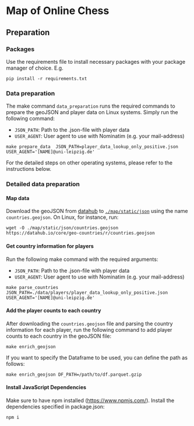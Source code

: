 # Map of Online Chess
## Preparation
### Packages
Use the requirements file to install necessary packages with your package manager of choice. E.g.
```
pip install -r requirements.txt
```

### Data preparation
The make command `data_preparation` runs the required commands to prepare the geoJSON and player data on Linux systems.
Simply run the following command:
- `JSON_PATH`: Path to the .json-file with player data
- `USER_AGENT`: User agent to use with Nominatim (e.g. your mail-address)

```
make prepare_data  JSON_PATH=player_data_lookup_only_positive.json USER_AGENT='[NAME]@uni-leipzig.de'
```

For the detailed steps on other operating systems, please refer to the instructions below.


### Detailed data preparation
#### Map data
Download the geoJSON from [datahub](https://datahub.io/core/geo-countries) to [`./map/static/json`](./map/static/json) using the name `countries.geojson`.
On Linux, for instance, run:
```
wget -O ./map/static/json/countries.geojson https://datahub.io/core/geo-countries/r/countries.geojson
```

#### Get country information for players
Run the following make command with the required arguments:
- `JSON_PATH`: Path to the .json-file with player data
- `USER_AGENT`: User agent to use with Nominatim (e.g. your mail-address)

```
make parse_countries JSON_PATH=./data/players/player_data_lookup_only_positive.json USER_AGENT='[NAME]@uni-leipzig.de'
```

#### Add the player counts to each country
After downloading the `countries.geojson` file and parsing the country information for each player, run the following command to add player counts to each country in the geoJSON file:
```
make enrich_geojson
```
If you want to specify the Dataframe to be used, you can define the path as follows:
```
make enrich_geojson DF_PATH=/path/to/df.parquet.gzip
```

#### Install JavaScript Dependencies
Make sure to have npm installed (https://www.npmjs.com/). Install the dependencies specified in package.json:
```
npm i
```